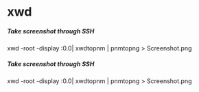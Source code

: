 # xwd

##### Take screenshot through SSH

   xwd  -root -display :0.0| xwdtopnm | pnmtopng > Screenshot.png

##### Take screenshot through SSH

   xwd  -root -display :0.0| xwdtopnm | pnmtopng > Screenshot.png
